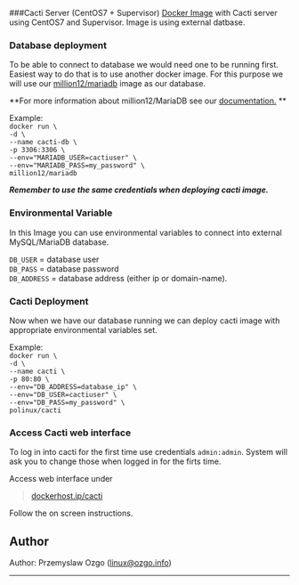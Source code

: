 ###Cacti Server (CentOS7 + Supervisor)
[Docker Image](https://registry.hub.docker.com/u/polinux/cacti/) with Cacti server using CentOS7 and Supervisor.
Image is using external datbase. 

### Database deployment
To be able to connect to database we would need one to be running first. Easiest way to do that is to use another docker image. For this purpose we will use our [million12/mariadb](https://registry.hub.docker.com/u/million12/mariadb/) image as our database.

**For more information about million12/MariaDB see our [documentation.](https://github.com/million12/docker-mariadb) **

Example:  
`docker run \`  
`-d \`  
`--name cacti-db \`  
`-p 3306:3306 \`  
`--env="MARIADB_USER=cactiuser" \`  
`--env="MARIADB_PASS=my_password" \`  
`million12/mariadb`  

***Remember to use the same credentials when deploying cacti image.***


### Environmental Variable
In this Image you can use environmental variables to connect into external MySQL/MariaDB database.

`DB_USER` = database user  
`DB_PASS` = database password  
`DB_ADDRESS` = database address (either ip or domain-name).

### Cacti Deployment
Now when we have our database running we can deploy cacti image with appropriate environmental variables set.

Example:  
`docker run \`  
`-d \`  
`--name cacti \`  
`-p 80:80 \`  
`--env="DB_ADDRESS=database_ip" \`  
`--env="DB_USER=cactiuser" \`  
`--env="DB_PASS=my_password" \`  
`polinux/cacti`

### Access Cacti web interface 
To log in into cacti for the first time use credentials `admin:admin`. System will ask you to change those when logged in for the firts time. 

Access web interface under 

> [dockerhost.ip/cacti]()  

Follow the on screen instructions.

## Author
  
Author: Przemyslaw Ozgo (<linux@ozgo.info>)

---


